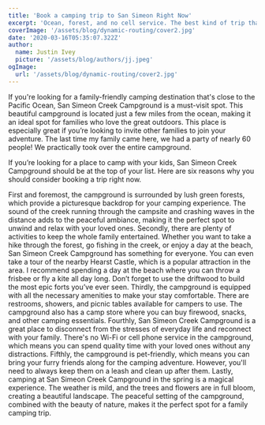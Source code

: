 ```yaml
---
title: 'Book a camping trip to San Simeon Right Now'
excerpt: 'Ocean, forest, and no cell service. The best kind of trip that you can take with the kids.'
coverImage: '/assets/blog/dynamic-routing/cover2.jpg'
date: '2020-03-16T05:35:07.322Z'
author:
  name: Justin Ivey
  picture: '/assets/blog/authors/jj.jpeg'
ogImage:
  url: '/assets/blog/dynamic-routing/cover2.jpg'
---
```


If you're looking for a family-friendly camping destination that's close to the Pacific Ocean, San Simeon Creek Campground is a must-visit spot. This beautiful campground is located just a few miles from the ocean, making it an ideal spot for families who love the great outdoors. This place is especially great if you’re looking to invite other families to join your adventure. The last time my family came here, we had a party of nearly 60 people! We practically took over the entire campground. 

If you’re looking for a place to camp with your kids, San Simeon Creek Campground should be at the top of your list. Here are six reasons why you should consider booking a trip right now. 

First and foremost, the campground is surrounded by lush green forests, which provide a picturesque backdrop for your camping experience. The sound of the creek running through the campsite and crashing waves in the distance adds to the peaceful ambiance, making it the perfect spot to unwind and relax with your loved ones.
Secondly, there are plenty of activities to keep the whole family entertained. Whether you want to take a hike through the forest, go fishing in the creek, or enjoy a day at the beach, San Simeon Creek Campground has something for everyone. You can even take a tour of the nearby Hearst Castle, which is a popular attraction in the area. I recommend spending a day at the beach where you can throw a frisbee or fly a kite all day long. Don’t forget to use the driftwood to build the most epic forts you’ve ever seen. 
Thirdly, the campground is equipped with all the necessary amenities to make your stay comfortable. There are restrooms, showers, and picnic tables available for campers to use. The campground also has a camp store where you can buy firewood, snacks, and other camping essentials.
Fourthly, San Simeon Creek Campground is a great place to disconnect from the stresses of everyday life and reconnect with your family. There's no Wi-Fi or cell phone service in the campground, which means you can spend quality time with your loved ones without any distractions.
Fifthly, the campground is pet-friendly, which means you can bring your furry friends along for the camping adventure. However, you'll need to always keep them on a leash and clean up after them.
Lastly, camping at San Simeon Creek Campground in the spring is a magical experience. The weather is mild, and the trees and flowers are in full bloom, creating a beautiful landscape. The peaceful setting of the campground, combined with the beauty of nature, makes it the perfect spot for a family camping trip.

